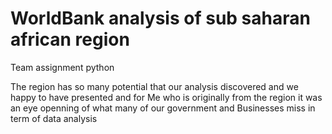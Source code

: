 # WorldBank analysis of sub saharan african region
 Team assignment python


The region has so many potential that our analysis discovered and we happy to have presented
and for Me who is originally from the region it was an eye openning of what many of our government and Businesses miss 
in term of data analysis  
